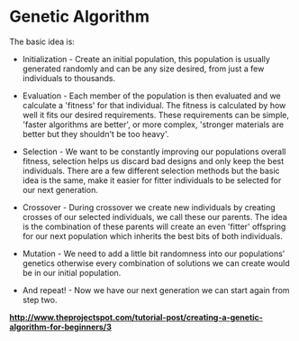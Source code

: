 Genetic Algorithm
=======

The basic idea is:

* Initialization - Create an initial population, this population is usually generated randomly and can be any size desired, from just a few individuals to thousands.

* Evaluation - Each member of the population is then evaluated and we calculate a 'fitness' for that individual. The fitness is calculated by how well it fits our desired requirements. These requirements can be simple, 'faster algorithms are better', or more complex, 'stronger materials are better but they shouldn't be too heavy'.

* Selection - We want to be constantly improving our populations overall fitness, selection helps us discard bad designs and only keep the best individuals.  There are a few different selection methods but the basic idea is the same, make it easier for fitter individuals to be selected for our next generation.

* Crossover - During crossover we create new individuals by creating crosses of our selected individuals, we call these our parents. The idea is the combination of these parents will create an even 'fitter' offspring for our next population which inherits the best bits of both individuals.

* Mutation - We need to add a little bit randomness into our populations' genetics otherwise every combination of solutions we can create would be in our initial population.

* And repeat! - Now we have our next generation we can start again from step two.

 __http://www.theprojectspot.com/tutorial-post/creating-a-genetic-algorithm-for-beginners/3__